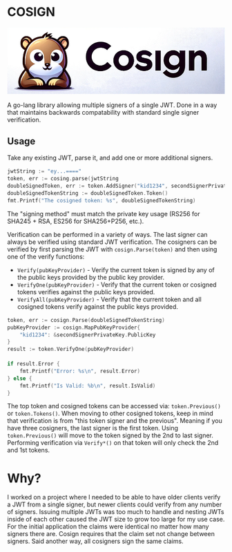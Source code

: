 # COSIGN
![cosign-25.png](images/cosign-25.png)

A go-lang library allowing multiple signers of a single JWT. Done in a way
that maintains backwards compatability with standard single signer verification.

## Usage

Take any existing JWT, parse it, and add one or more additional signers.

```go
jwtString := "ey...===="
token, err := cosing.parse(jwtString
doubleSignedToken, err := token.AddSigner("kid1234", secondSignerPrivateKey, jwt.SigningMethodES256)
doubleSignedTokenString := doubleSignedToken.Token()
fmt.Printf("The cosigned token: %s", doubleSignedTokenString)
```

The "signing method" must match the private key usage (RS256 for SHA245 + RSA, ES256 for SHA256+P256, etc.).

Verification can be performed in a variety of ways. The last signer can always be verified using standard JWT 
verification. The cosigners can be verified by first parsing the JWT with `cosign.Parse(token)` and then using
one of the verify functions:

- `Verify(pubKeyProvider)` - Verify the current token is signed by any of the public keys provided by the public key provider.
- `VerifyOne(pubKeyProvider)` - Verify that the current token or cosigned tokens verifies against the public keys provided.
- `VerifyAll(pubKeyProvider)` - Verify that the current token and all cosigned tokens verify against the public keys provided.

```go
token, err := cosign.Parse(doubleSignedTokenString)
pubKeyProvider := cosign.MapPubKeyProvider{
	"kid1234": &secondSignerPrivateKey.PublicKey
}
result := token.VerifyOne(pubKeyProvider)

if result.Error {
	fmt.Printf("Error: %s\n", result.Error)
} else {
	fmt.Printf("Is Valid: %b\n", result.IsValid)
}
```

The top token and cosigned tokens can be accessed via: `token.Previous()` or `token.Tokens()`. When moving
to other cosigned tokens, keep in mind that verification is from "this token signer and the previous". 
Meaning if you have three cosigners, the last signer is the first token. Using `token.Previous()` will move to the 
token signed by the 2nd to last signer. Performing verification via `Verify*()` on that token will only check the 
2nd and 1st tokens.

# Why?

I worked on a project where I needed to be able to have older clients verify a JWT from a single signer, but
newer clients could verify from any number of signers. Issuing multiple JWTs was too much to handle and
nesting JWTs inside of each other caused the JWT size to grow too large for my use case. For the initial
application the claims were identical no matter how many signers there are. Cosign requires that the claim
set not change between signers. Said another way, all cosigners sign the same claims.